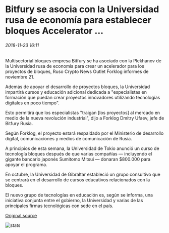 # Bitfury se asocia con la Universidad rusa de economía para establecer bloques Accelerator ...

###### 2018-11-23 16:11

Multisectorial bloques empresa Bitfury se ha asociado con la Plekhanov de la Universidad rusa de economía para crear un acelerador para los proyectos de bloques, Ruso Crypto News Outlet Forklog informes de noviembre 21.

Además de apoyar el desarrollo de proyectos bloques, la Universidad impartirá cursos y educación adicional dedicada a "especialistas en formación que puedan crear proyectos innovadores utilizando tecnologías digitales en poco tiempo".

Esto permitirá que los especialistas "traigan [los proyectos] al mercado en medio de la nueva revolución industrial", dijo a Forklog Dmitry Ufaev, jefe de Bitfury Rusia.

Según Forklog, el proyecto estará respaldado por el Ministerio de desarrollo digital, comunicaciones y medios de comunicación de Rusia.

A principios de esta semana, la Universidad de Tokio anunció un curso de tecnología bloques después de que varias compañías — incluyendo el gigante bancario japonés Sumitomo Mitsui — donaran $800.000 para apoyar el programa.

En octubre, la Universidad de Gibraltar estableció un grupo consultivo que se centrará en el desarrollo de cursos educativos relacionados con la bloques.

El nuevo grupo de tecnologías en educación es, según se informa, una iniciativa conjunta entre el gobierno, la Universidad y varias de las principales firmas tecnológicas con sede en el país.

[Original source](https://cointelegraph.com/news/bitfury-partners-with-russian-economics-university-to-establish-blockchain-accelerator)

![stats](https://c.statcounter.com/11760860/0/a89fa40b/1/ "stats")